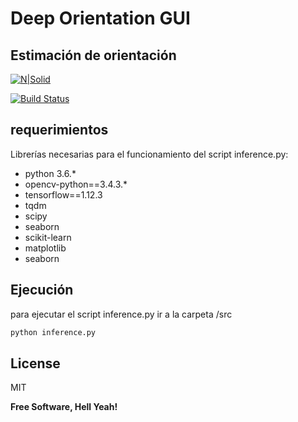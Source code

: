 # Deep Orientation GUI
## Estimación de orientación

[![N|Solid](https://cldup.com/dTxpPi9lDf.thumb.png)](https://nodesource.com/products/nsolid)

[![Build Status](https://travis-ci.org/joemccann/dillinger.svg?branch=master)](https://travis-ci.org/joemccann/dillinger)



## requerimientos

Librerías necesarias para el funcionamiento del script inference.py:

- python 3.6.*
- opencv-python==3.4.3.*
- tensorflow==1.12.3
- tqdm
- scipy
- seaborn
- scikit-learn
- matplotlib
- seaborn


## Ejecución

para ejecutar el script inference.py ir a la carpeta /src 

```sh
python inference.py
```


## License

MIT

**Free Software, Hell Yeah!**
